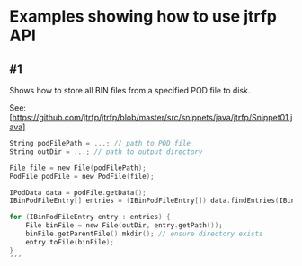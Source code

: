 # Examples showing how to use jtrfp API

## #1

Shows how to store all BIN files from a specified POD file to disk.

See: [https://github.com/jtrfp/jtrfp/blob/master/src/snippets/java/jtrfp/Snippet01.java]

```c
String podFilePath = ...; // path to POD file
String outDir = ...; // path to output directory

File file = new File(podFilePath);
PodFile podFile = new PodFile(file);

IPodData data = podFile.getData();
IBinPodFileEntry[] entries = (IBinPodFileEntry[]) data.findEntries(IBinPodFileEntry.class);

for (IBinPodFileEntry entry : entries) {
	File binFile = new File(outDir, entry.getPath());
	binFile.getParentFile().mkdir(); // ensure directory exists
	entry.toFile(binFile);
}
´´´